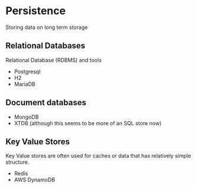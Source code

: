 # Persistence

Storing data on long term storage

## Relational Databases

Relational Database (RDBMS) and tools

- Postgresql
- H2
- MariaDB

## Document databases

- MongoDB
- XTDB (although this seems to be more of an SQL store now)

## Key Value Stores

Key Value stores are often used for caches or data that has relatively simple structure.

- Redis
- AWS DynamoDB
